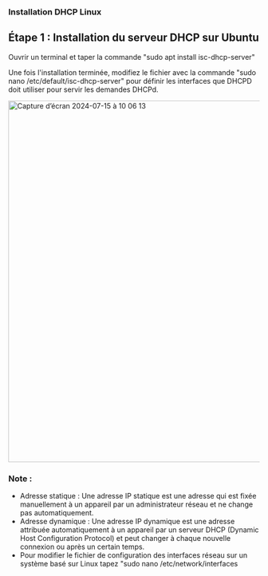 ### Installation DHCP Linux 

## Étape 1 : Installation du serveur DHCP sur Ubuntu

Ouvrir un terminal et taper la commande "sudo apt install isc-dhcp-server"

 Une fois l'installation terminée, modifiez le fichier avec la commande "sudo nano /etc/default/isc-dhcp-server" pour définir les interfaces que DHCPD doit utiliser pour servir les demandes DHCPd.
 
<img width="725" alt="Capture d’écran 2024-07-15 à 10 06 13" src="https://github.com/user-attachments/assets/4c086216-b790-41aa-85e8-fc25aea3121c">

### Note : 
- Adresse statique : Une adresse IP statique est une adresse qui est fixée manuellement à un appareil par un administrateur réseau et ne change pas automatiquement.
- Adresse dynamique : Une adresse IP dynamique est une adresse attribuée automatiquement à un appareil par un serveur DHCP (Dynamic Host Configuration Protocol) et peut changer à chaque nouvelle connexion ou après un certain temps.
- Pour modifier le fichier de configuration des interfaces réseau sur un système basé sur Linux tapez "sudo nano /etc/network/interfaces

